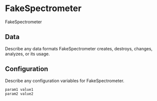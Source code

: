 # FakeSpectrometer

FakeSpectrometer

## Data

Describe any data formats FakeSpectrometer creates, destroys, changes, analyzes, or its usage.




## Configuration

Describe any configuration variables for FakeSpectrometer.

```
param1 value1
param2 value2
```
